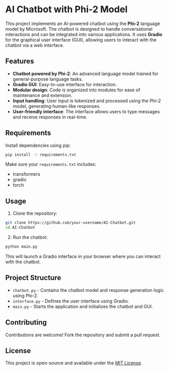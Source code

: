 
# AI Chatbot with Phi-2 Model

This project implements an AI-powered chatbot using the **Phi-2** language model by Microsoft. The chatbot is designed to handle conversational interactions and can be integrated into various applications. It uses **Gradio** for the graphical user interface (GUI), allowing users to interact with the chatbot via a web interface.

## Features
- **Chatbot powered by Phi-2**: An advanced language model trained for general-purpose language tasks.
- **Gradio GUI**: Easy-to-use interface for interaction.
- **Modular design**: Code is organized into modules for ease of maintenance and extension.
- **Input handling**: User input is tokenized and processed using the Phi-2 model, generating human-like responses.
- **User-friendly interface**: The interface allows users to type messages and receive responses in real-time.

## Requirements

Install dependencies using pip:

```bash
pip install -r requirements.txt
```

Make sure your `requirements.txt` includes:

- transformers
- gradio
- torch

## Usage

1. Clone the repository:

```bash
git clone https://github.com/your-username/AI-Chatbot.git
cd AI-Chatbot
```

2. Run the chatbot:

```bash
python main.py
```

This will launch a Gradio interface in your browser where you can interact with the chatbot.

## Project Structure

- `chatbot.py` - Contains the chatbot model and response generation logic using Phi-2.
- `interface.py` - Defines the user interface using Gradio.
- `main.py` - Starts the application and initializes the chatbot and GUI.

## Contributing

Contributions are welcome! Fork the repository and submit a pull request.

## License

This project is open-source and available under the [MIT License](LICENSE).
